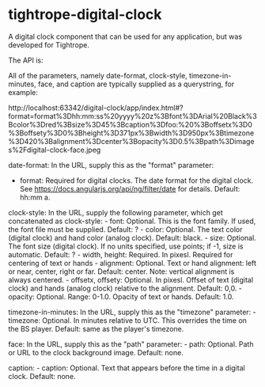 tightrope-digital-clock
=======================
A digital clock component that can be used for any application, but was developed for Tightrope.

The API is:

<digital-clock date-format="{{dateFormat}}" clock-style="clockStyle"
               timezone-in-minutes="{{timezoneInMinutes}}" face="{{face}}" caption="{{caption}}"></digital-clock>

All of the parameters, namely date-format, clock-style, timezone-in-minutes, face, and caption are typically supplied as a querystring, for example:

http://localhost:63342/digital-clock/app/index.html#?format=format%3Dhh:mm:ss%20yyyy%20z%3Bfont%3DArial%20Black%3Bcolor%3Dred%3Bsize%3D45%3Bcaption%3Dfoo:%20%3Boffsetx%3D0%3Boffsety%3D0%3Bheight%3D371px%3Bwidth%3D950px%3Btimezone%3D420%3Balignment%3Dcenter%3Bopacity%3D0.5%3Bpath%3Dimages%2Fdigital-clock-face.jpeg

date-format: In the URL, supply this as the "format" parameter:
- format: Required for digital clocks. The date format for the digital clock. See https://docs.angularjs.org/api/ng/filter/date for details. Default: hh:mm a.

clock-style: In the URL, supply the following parameter, which get concatenated as clock-style:
     - font: Optional. This is the font family. If used, the font file must be supplied. Default: ?
     - color: Optional. The text color (digital clock) and hand color (analog clock). Default: black.
     - size: Optional. The font size (digital clock). If no units specified, use points; if -1, size is automatic. Default: ?
     - width, height: Required. In pixesl. Required for centering of text or hands
     - alignment: Optional. Text or hand alignment: left or near, center, right or far. Default: center. Note: vertical alignment is always centered.
     - offsetx, offsety: Optional. In pixesl. Offset of text (digital clock) and hands (analog clock) relative to the alignment. Default: 0,0.
     - opacity: Optional. Range: 0-1.0. Opacity of text or hands. Default: 1.0.

timezone-in-minutes: In the URL, supply this as the "timezone" parameter:
     - timezone: Optional. In minutes relative to UTC. This overrides the time on the BS player. Default: same as the player's timezone.

face: In the URL, supply this as the "path" parameter:
     - path: Optional. Path or URL to the clock background image. Default: none.

caption:
     - caption: Optional. Text that appears before the time in a digital clock. Default: none.
